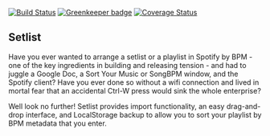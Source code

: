 
[![Build Status](https://travis-ci.org/jacklenehan/setlist.svg?branch=master)](https://travis-ci.org/jacklenehan/setlist)
[![Greenkeeper badge](https://badges.greenkeeper.io/jacklenehan/setlist.svg)](https://greenkeeper.io/)
[![Coverage Status](https://coveralls.io/repos/github/jacklenehan/setlist/badge.svg?branch=master)](https://coveralls.io/github/jacklenehan/setlist?branch=master)

## Setlist

Have you ever wanted to arrange a setlist or a playlist in Spotify by BPM - one of the key ingredients in building and releasing tension - and had to juggle a Google Doc, a Sort Your Music or SongBPM window, and the Spotify client? Have you ever done so without a wifi connection and lived in mortal fear that an accidental Ctrl-W press would sink the whole enterprise?

Well look no further! Setlist provides import functionality, an easy drag-and-drop interface, and LocalStorage backup to allow you to sort your playlist by BPM metadata that you enter.
